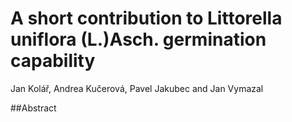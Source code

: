 # A short contribution to Littorella uniflora (L.)Asch. germination capability
Jan Kolář, Andrea Kučerová, Pavel Jakubec and Jan Vymazal

##Abstract


